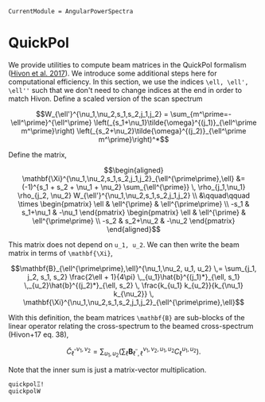 ```@meta
CurrentModule = AngularPowerSpectra
```

# QuickPol

We provide utilities to compute beam matrices in the QuickPol formalism ([Hivon et al. 2017](https://arxiv.org/abs/1608.08833)). We introduce some additional steps here for computational efficiency. In this section, we use the indices ``\ell, \ell', \ell''`` such that we don't need to change indices at the end in order to match Hivon. Define a scaled version of the scan spectrum
```math
W_{\ell'}^{\nu_1,\nu_2,s_1,s_2,j_1,j_2} = \sum_{m^\prime=-\ell^\prime}^{\ell^\prime}  \left(_{s_1+\nu_1}\tilde{\omega}^{(j_1)}_{\ell^\prime m^\prime}\right)
    \left(_{s_2+\nu_2}\tilde{\omega}^{(j_2)}_{\ell^\prime m^\prime}\right)^*
```
Define the matrix,
```math
\begin{aligned}
\mathbf{\Xi}^{\nu_1,\nu_2,s_1,s_2,j_1,j_2}_{\ell^{\prime\prime},\ell} &= (-1)^{s_1 + s_2 + \nu_1 + \nu_2} \sum_{\ell^{\prime}} \, \rho_{j_1,\nu_1} \rho_{j_2, \nu_2}  W_{\ell'}^{\nu_1,\nu_2,s_1,s_2,j_1,j_2}  \\
 &\qquad\qquad \times \begin{pmatrix} \ell & \ell^{\prime} & \ell^{\prime\prime} \\
     -s_1 & s_1+\nu_1  & -\nu_1 \end{pmatrix} \begin{pmatrix}
     \ell & \ell^{\prime} & \ell^{\prime\prime} \\ -s_2 & s_2+\nu_2  & -\nu_2 \end{pmatrix}
\end{aligned}
```
This matrix does not depend on ``u_1, u_2``. We can then write the beam matrix in terms of ``\mathbf{\Xi}``,
```math
\mathbf{B}_{\ell^{\prime\prime},\ell}^{\nu_1,\nu_2, u_1, u_2} \,= \sum_{j_1, j_2, s_1, s_2} \frac{2\ell + 1}{4\pi} \,_{u_1}\hat{b}^{(j_1)*}_{\ell, s_1} \,_{u_2}\hat{b}^{(j_2)*}_{\ell, s_2} \, \frac{k_{u_1} k_{u_2}}{k_{\nu_1} k_{\nu_2}} \, \mathbf{\Xi}^{\nu_1,\nu_2,s_1,s_2,j_1,j_2}_{\ell^{\prime\prime},\ell}
```
With this definition, the beam matrices ``\mathbf{B}`` are sub-blocks of the linear operator relating the cross-spectrum to the beamed cross-spectrum (Hivon+17 eq. 38),
```math
\tilde{C}^{\nu_1,\nu_2}_{\ell^{\prime\prime}} = \sum_{u_1,u_2}\left(\sum_{\ell} \mathbf{B}_{\ell^{\prime\prime},\ell}^{\nu_1,\nu_2, u_1, u_2} C_{\ell}^{u_1, u_2} \right).
```
Note that the inner sum is just a matrix-vector multiplication.



```@docs
quickpolΞ!
quickpolW
``` 
